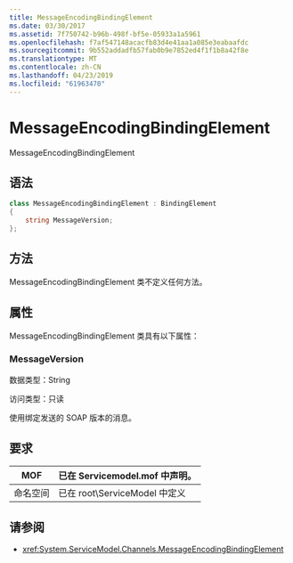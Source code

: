 ```yaml
---
title: MessageEncodingBindingElement
ms.date: 03/30/2017
ms.assetid: 7f750742-b96b-498f-bf5e-05933a1a5961
ms.openlocfilehash: f7af547148acacfb83d4e41aa1a085e3eabaafdc
ms.sourcegitcommit: 9b552addadfb57fab0b9e7852ed4f1f1b8a42f8e
ms.translationtype: MT
ms.contentlocale: zh-CN
ms.lasthandoff: 04/23/2019
ms.locfileid: "61963470"
---
```

# <a name="messageencodingbindingelement"></a>MessageEncodingBindingElement

MessageEncodingBindingElement

## <a name="syntax"></a>语法

```csharp
class MessageEncodingBindingElement : BindingElement
{
    string MessageVersion;
};
```

## <a name="methods"></a>方法

MessageEncodingBindingElement 类不定义任何方法。

## <a name="properties"></a>属性

MessageEncodingBindingElement 类具有以下属性：

### <a name="messageversion"></a>MessageVersion

数据类型：String

访问类型：只读

使用绑定发送的 SOAP 版本的消息。

## <a name="requirements"></a>要求

|MOF|已在 Servicemodel.mof 中声明。|
|---------|-----------------------------------|
|命名空间|已在 root\ServiceModel 中定义|

## <a name="see-also"></a>请参阅

- <xref:System.ServiceModel.Channels.MessageEncodingBindingElement>
